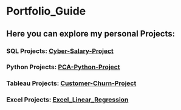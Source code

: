 # Portfolio_Guide

## Here you can explore my personal Projects:

### SQL Projects: [Cyber-Salary-Project](https://github.com/AlbErtogArgAr1/SQL_cyber_salary_project/blob/main/README.md)
### Python Projects: [PCA-Python-Project](https://github.com/AlbErtogArgAr1/PCA_Python_Project/blob/main/PCA_Analysis.ipynb)
### Tableau Projects: [Customer-Churn-Project](https://github.com/AlbErtogArgAr1/Tableau_Project_Customer_churn)
### Excel Projects: [Excel_Linear_Regression](https://github.com/AlbErtogArgAr1/Excel_Linear_Regression)
